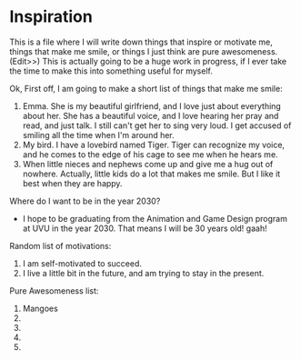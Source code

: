 # Inspiration
This is a file where I will write down things that inspire or motivate me, things that make me smile, or things I just think are pure awesomeness. (Edit>>) This is actually going to be a huge work in progress, if I ever take the time to make this into something useful for myself.

Ok, First off, I am going to make a short list of things that make me smile:
1. Emma. She is my beautiful girlfriend, and I love just about everything about her. She has a beautiful voice, and I love hearing her pray and read, and just talk. I still can't get her to sing very loud. I get accused of smiling all the time when I'm around her.
2. My bird. I have a lovebird named Tiger.
  Tiger can recognize my voice, and he comes to the edge of his cage to see me when he hears me.
3. When little nieces and nephews come up and give me a hug out of nowhere. Actually, little kids do a lot that makes me smile. But I like it best when they are happy.

Where do I want to be in the year 2030?
  - I hope to be graduating from the Animation and Game Design program at UVU in the year 2030. That means I will be 30 years old! gaah!

Random list of motivations:
1. I am self-motivated to succeed.
2. I live a little bit in the future, and am trying to stay in the present.


Pure Awesomeness list:
1. Mangoes
2. 
3. 
4. 
5. 
